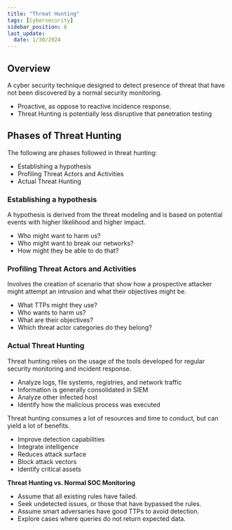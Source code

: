 ```yaml
---
title: "Threat Hunting"
tags: [Cybersecurity]
sidebar_position: 6
last_update:
  date: 1/30/2024
---
```



## Overview

A cyber security technique designed to detect presence of threat that have not been discovered by a normal security monitoring.

- Proactive, as oppose to reactive incidence response.
- Threat Hunting is potentially less disruptive that penetration testing

## Phases of Threat Hunting

The following are phases followed in threat hunting:

- Establishing a hypothesis
- Profiling Threat Actors and Activities
- Actual Threat Hunting  

### Establishing a hypothesis

A hypothesis is derived from the threat modeling and is based on potential events with higher likelihood and higher impact.

- Who might want to harm us?
- Who might want to break our networks?
- How might they be able to do that?

### Profiling Threat Actors and Activities

Involves the creation of scenario that show how a prospective attacker might attempt an intrusion and what their objectives might be.

- What TTPs might they use? 
- Who wants to harm us?
- What are their objectives?
- Which threat actor categories do they belong?

###  Actual Threat Hunting 

Threat hunting relies on the usage of the tools developed for regular security monitoring and incident response.

- Analyze logs, file systems, registries, and network traffic
- Information is generally consolidated in SIEM
- Analyze other infected host
- Identify how the malicious process was executed

Threat hunting consumes a lot of resources and time to conduct, but can yield a lot of benefits.

- Improve detection capabilities
- Integrate intelligence
- Reduces attack surface
- Block attack vectors
- Identify critical assets

**Threat Hunting vs. Normal SOC Monitoring**

- Assume that all existing rules have failed.
- Seek undetected issues, or those that have bypassed the rules.
- Assume smart adversaries have good TTPs to avoid detection.
- Explore cases where queries do not return expected data.




